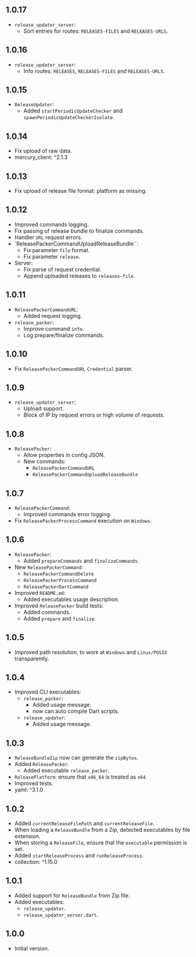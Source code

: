 ## 1.0.17

- `release_updater_server`:
  - Sort entries for routes: `RELEASES-FILES` and `RELEASES-URLS`.

## 1.0.16

- `release_updater_server`:
  - Info routes: `RELEASES`, `RELEASES-FILES` and `RELEASES-URLS`. 

## 1.0.15

- `ReleaseUpdater`:
  - Added `startPeriodicUpdateChecker` and `spawnPeriodicUpdateCheckerIsolate`.

## 1.0.14

- Fix upload of raw data.
- mercury_client: ^2.1.3

## 1.0.13

- Fix upload of release file format: platform as missing.

## 1.0.12

- Improved commands logging.
- Fix passing of release bundle to finalize commands.
- Handler `URL` request errors.
- `ReleasePackerCommandUploadReleaseBundle``:
  - Fix parameter `file` format.
  - Fix parameter `release`.
- Server:
  - Fix parse of request credential.
  - Append uploaded releases to `releases-file`.

## 1.0.11

- `ReleasePackerCommandURL`:
  - Added request logging.
- `release_packer`:
  - Improve command `info`.
  - Log prepare/finalize commands.

## 1.0.10

- Fix `ReleasePackerCommandURL` `Credential` parser.

## 1.0.9

- `release_updater_server`:
  - Upload support.
  - Block of IP by request errors or high volume of requests. 

## 1.0.8

- `ReleasePacker`:
  - Allow properties in config JSON. 
  - New commands:
    - `ReleasePackerCommandURL`
    - `ReleasePackerCommandUploadReleaseBundle`

## 1.0.7

- `ReleasePackerCommand`:
  - Improved commands error logging.
- Fix `ReleasePackerProcessCommand` execution on `Windows`.

## 1.0.6

- `ReleasePacker`:
  - Added `prepareCommands` and `finalizeCommands`.
- New `ReleasePackerCommand`:
  - `ReleasePackerCommandDelete`
  - `ReleasePackerProcessCommand`
  - `ReleasePackerDartCommand`
- Improved `README.md`:
  - Added executables usage description.
- Improved `ReleasePacker` build tests:
  - Added commands.
  - Added `prepare` and `finalize`.

## 1.0.5

- Improved path resolution, to work at `Windows` and `Linux/POSIX` transparently.

## 1.0.4

- Improved CLI executables:
  - `release_packer`:
    - Added usage message.
    - now can auto compile Dart scripts.
  - `release_updater`:
    - Added usage message.

## 1.0.3

- `ReleaseBundleZip` now can generate the `zipBytes`.
- Added `ReleasePacker`.
  - Added executable `release_packer`.
- `ReleasePlatform`: ensure that `x86_64` is treated as `x64`.
- Improved tests.
- yaml: ^3.1.0

## 1.0.2

- Added `currentReleaseFilePath` and `currentReleaseFile`.
- When loading a `ReleaseBundle` from a Zip, detected executables by file extension.
- When storing a `ReleaseFile`, ensure that the `executable` permission is set.
- Added `startReleaseProcess` and `runReleaseProcess`.
- collection: ^1.15.0

## 1.0.1

- Added support for `ReleaseBundle` from Zip file.
- Added executables:
  - `release_updater`.
  - `release_updater_server.dart`.

## 1.0.0

- Initial version.
